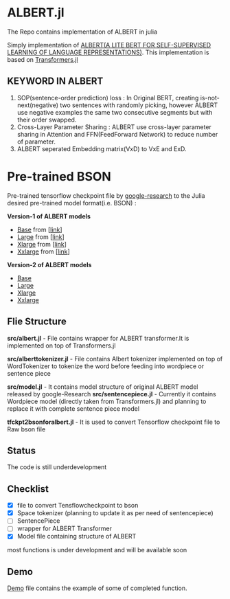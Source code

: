 # ALBERT.jl
The Repo contains implementation of ALBERT in julia


Simply implementation of [ALBERT(A LITE BERT FOR SELF-SUPERVISED LEARNING OF LANGUAGE REPRESENTATIONS)](https://arxiv.org/pdf/1909.11942.pdf). This implementation is based on [Transformers.jl](https://github.com/chengchingwen/Transformers.jl/blob/master/example/BERT/pretrain.jl)

## KEYWORD IN ALBERT 


1. SOP(sentence-order prediction) loss : In Original BERT, creating is-not-next(negative) two sentences with randomly picking, however ALBERT use negative examples the same two consecutive segments but with their order swapped.
2. Cross-Layer Parameter Sharing : ALBERT use cross-layer parameter sharing in Attention and FFN(FeedForward Network) to reduce number of parameter.
3. ALBERT seperated Embedding matrix(VxD) to VxE and ExD.

 
Pre-trained BSON
==================
Pre-trained tensorflow checkpoint file by [google-research](https://github.com/google-research/ALBERT) to the Julia desired pre-trained model format(i.e. BSON) :

**Version-1 of ALBERT models**
- [Base](https://drive.google.com/drive/u/1/folders/1HHTlS_jBYRE4cG0elITEH7fAkiNmrEgz) from [[link](https://storage.googleapis.com/albert_models/albert_base_v1.tar.gz)]
- [Large](https://drive.google.com/drive/u/1/folders/1HHTlS_jBYRE4cG0elITEH7fAkiNmrEgz) from [[link](https://storage.googleapis.com/albert_models/albert_large_v1.tar.gz)]
- [Xlarge](https://drive.google.com/drive/u/1/folders/1HHTlS_jBYRE4cG0elITEH7fAkiNmrEgz) from [[link](https://storage.googleapis.com/albert_models/albert_xlarge_v1.tar.gz)]
- [Xxlarge](https://drive.google.com/drive/u/1/folders/1HHTlS_jBYRE4cG0elITEH7fAkiNmrEgz) from [[link](https://storage.googleapis.com/albert_models/albert_xxlarge_v1.tar.gz)]

**Version-2 of ALBERT models**
- [Base](https://drive.google.com/drive/u/1/folders/1DlX_WZacsjt6O8EDaawKJ-x4RWP46Xj-) 
- [Large](https://drive.google.com/drive/u/1/folders/1DlX_WZacsjt6O8EDaawKJ-x4RWP46Xj-) 
- [Xlarge](https://drive.google.com/drive/u/1/folders/1DlX_WZacsjt6O8EDaawKJ-x4RWP46Xj-)
- [Xxlarge](https://drive.google.com/drive/u/1/folders/1DlX_WZacsjt6O8EDaawKJ-x4RWP46Xj-) 

## Flie Structure
**src/albert.jl** - File contains wrapper for ALBERT transformer.It is implemented on top of Transformers.jl 

**src/alberttokenizer.jl** - File contains Albert tokenizer implemented on top of WordTokenizer to tokenize the word before feeding into wordpiece or sentence piece

**src/model.jl** - It contains model structure of original ALBERT model released by google-Research
**src/sentencepiece.jl** - Currently it contains Wordpiece model (directly taken from Transformers.jl) and planning to replace it with complete sentence piece model

**tfckpt2bsonforalbert.jl** - It is used to convert Tensorflow checkpoint file to Raw bson file 

## Status
The code is still underdevelopment 
## Checklist
- [x] file to convert Tensflowcheckpoint to bson
- [X] Space tokenizer (planning to update it as per need of sentencepiece)
- [ ] SentencePiece
- [ ] wrapper for ALBERT Transformer
- [X] Model file containing structure of ALBERT
   
most functions is under development and will be available soon 

## Demo
[Demo](docs/Demo.ipynb) file contains the example of some of completed function.
